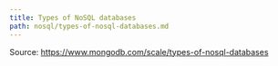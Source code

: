 ```yaml
---
title: Types of NoSQL databases
path: nosql/types-of-nosql-databases.md
---
```

Source: <https://www.mongodb.com/scale/types-of-nosql-databases>
